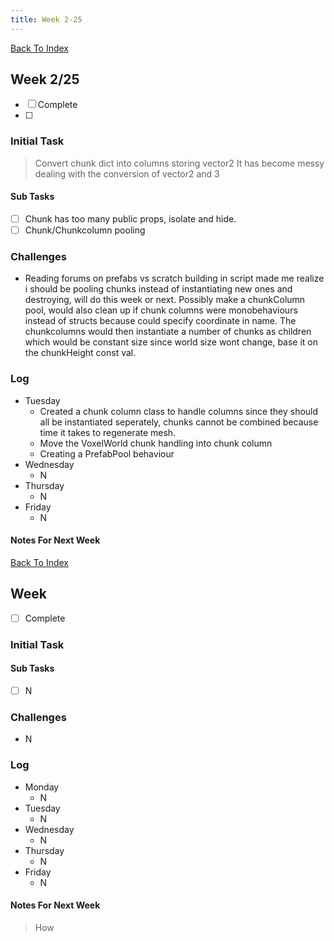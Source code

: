 ```yaml
---
title: Week 2-25
---
```


[Back To Index](../index.md)

## Week 2/25
- [ ] Complete
- [ ] 

### Initial Task
> Convert chunk dict into columns storing vector2
It has become messy dealing with the conversion of vector2 and 3

#### Sub  Tasks
- [ ] Chunk has too many public props, isolate and hide.
- [ ] Chunk/Chunkcolumn pooling

### Challenges
- Reading forums on prefabs vs scratch building in script made me realize i should be pooling chunks instead of instantiating new ones and destroying, will do this week or next. Possibly make a chunkColumn pool, would also clean up if chunk columns were monobehaviours instead of structs because could specify coordinate in name. The chunkcolumns would then instantiate a number of chunks as children which would be constant size since world size wont change, base it on the chunkHeight const val.

### Log

- Tuesday
  - Created a chunk column class to handle columns since they should all be instantiated seperately, chunks cannot be combined because time it takes to regenerate mesh.
  - Move the VoxelWorld chunk handling into chunk column
  - Creating a PrefabPool behaviour
- Wednesday
  - N
- Thursday
  - N
- Friday
  - N

#### Notes For Next Week

[Back To Index](../index.md)

## Week
- [ ] Complete

### Initial Task
> 

#### Sub  Tasks
- [ ] N

### Challenges
- N

### Log
- Monday
  - N
- Tuesday
  - N
- Wednesday
  - N
- Thursday
  - N
- Friday
  - N

#### Notes For Next Week
> How